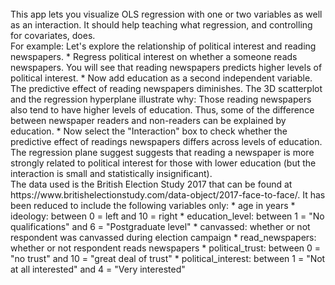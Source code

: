 <br>  
This app lets you visualize OLS regression with one or two variables as well as an interaction. It should help teaching what regression, and controlling for covariates, does.
<br>  
For example: Let's explore the relationship of political interest and reading newspapers.
* Regress political interest on whether a someone reads newspapers. You will see that reading newspapers predicts higher levels of political interest. 
* Now add education as a second independent variable. The predictive effect of reading newspapers diminishes. The 3D scatterplot and the regression hyperplane illustrate why: Those reading newspapers also tend to have higher levels of education. Thus, some of the difference between newspaper readers and non-readers can be explained by education. 
* Now select the "Interaction" box to check whether the predictive effect of readings newspapers differs across levels of education. The regression plane suggest suggests that reading a newspaper is more strongly related to political interest for those with lower education (but the interaction is small and statistically insignificant).

<br>  
The data used is the British Election Study 2017 that can be found at https://www.britishelectionstudy.com/data-object/2017-face-to-face/. It has been reduced to include the following variables only: 
* age in years
* ideology: between 0 = left and 10 = right
* education_level: between 1 = "No qualifications" and 6 = "Postgraduate level"
* canvassed: whether or not respondent was canvassed during election campaign
* read_newspapers: whether or not respondent reads newspapers
* political_trust: between 0 = "no trust" and 10 = "great deal of trust"
* political_interest: between 1 = "Not at all interested" and 4 = "Very interested"
